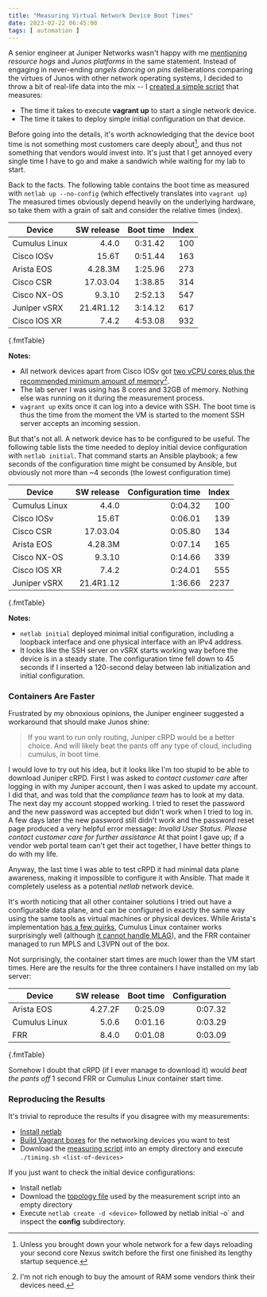 ```yaml
---
title: "Measuring Virtual Network Device Boot Times"
date: 2023-02-22 06:45:00
tags: [ automation ]
---
```

A senior engineer at Juniper Networks wasn't happy with me [mentioning](https://blog.ipspace.net/2023/02/cisco-ios-bgp-update-delay.html#fn:2) *resource hogs* and *Junos platforms* in the same statement. Instead of engaging in never-ending _angels dancing on pins_ deliberations comparing the virtues of Junos with other network operating systems, I decided to throw a bit of real-life data into the mix -- I [created a simple script](https://github.com/ipspace/netlab-examples/tree/master/timing) that measures:

* The time it takes to execute **vagrant up** to start a single network device.
* The time it takes to deploy simple initial configuration on that device.
<!--more-->

Before going into the details, it's worth acknowledging that the device boot time is not something most customers care deeply about[^NXOS], and thus not something that vendors would invest into. It's just that I get annoyed every single time I have to go and make a sandwich while waiting for my lab to start.

[^NXOS]: Unless you brought down your whole network for a few days reloading your second core Nexus switch before the first one finished its lengthy startup sequence.

Back to the facts. The following table contains the boot time as measured with `netlab up --no-config` (which effectively translates into `vagrant up`) The measured times obviously depend heavily on the underlying hardware, so take them with a grain of salt and consider the relative times (index).
 
| Device      | SW release | Boot time | Index |
|-------------|-----------:|----------:|------:|
|Cumulus Linux| 4.4.0      | 0:31.42   |  100 |
|Cisco IOSv   | 15.6T      | 0:51.44   |  163 |
|Arista EOS   | 4.28.3M    | 1:25.96   |  273 |
|Cisco CSR    | 17.03.04   | 1:38.85   |  314 |
|Cisco NX-OS  | 9.3.10     | 2:52.13   |  547 |
|Juniper vSRX | 21.4R1.12  | 3:14.12   |  617 |
|Cisco IOS XR | 7.4.2      | 4:53.08   |  932 |
{.fmtTable}

**Notes:**

* All network devices apart from Cisco IOSv got [two vCPU cores plus the recommended minimum amount of memory](https://netsim-tools.readthedocs.io/en/latest/platforms.html#supported-virtualization-providers)[^NR].
* The lab server I was using has 8 cores and 32GB of memory. Nothing else was running on it during the measurement process.
* `vagrant up` exits once it can log into a device with SSH. The boot time is thus the time from the moment the VM is started to the moment SSH server accepts an incoming session. 

But that's not all. A network device has to be configured to be useful. The following table lists the time needed to deploy initial device configuration with `netlab initial`. That command starts an Ansible playbook; a few seconds of the configuration time might be consumed by Ansible, but obviously not more than ~4 seconds (the lowest configuration time) 

| Device      | SW release | Configuration time | Index |
|-------------|-----------:|-------------------:|------:|
|Cumulus Linux| 4.4.0      |       0:04.32 |  100 |
|Cisco IOSv   | 15.6T      |       0:06.01 |  139 |
|Cisco CSR    | 17.03.04   |       0:05.80 |  134 |
|Arista EOS   | 4.28.3M    |       0:07.14 |  165 |
|Cisco NX-OS  | 9.3.10     |       0:14.66 |  339 |
|Cisco IOS XR | 7.4.2      |       0:24.01 |  555 |
|Juniper vSRX | 21.4R1.12  |       1:36.66 | 2237 |
{.fmtTable}

**Notes:**
* `netlab initial` deployed minimal initial configuration, including a loopback interface and one physical interface with an IPv4 address.
* It looks like the SSH server on vSRX starts working way before the device is in a steady state. The configuration time fell down to 45 seconds if I inserted a 120-second delay between lab initialization and initial configuration.

### Containers Are Faster

Frustrated by my obnoxious opinions, the Juniper engineer suggested a workaround that should make Junos shine:

> If you want to run only routing, Juniper cRPD would be a better choice. And will likely beat the pants off any type of cloud, including cumulus, in boot time.

I would love to try out his idea, but it looks like I'm too stupid to be able to download Juniper cRPD. First I was asked to _contact customer care_ after logging in with my Juniper account, then I was asked to update my account. I did that, and was told that the _compliance team_ has to look at my data. The next day my account stopped working. I tried to reset the password and the new password was accepted but didn't work when I tried to log in. A few days later the new password still didn't work and the password reset page produced a very helpful error message: _Invalid User Status. Please contact customer care for further assistance_ At that point I gave up; if a vendor web portal team can't get their act together, I have better things to do with my life.

Anyway, the last time I was able to test cRPD it had minimal data plane awareness, making it impossible to configure it with Ansible. That made it completely useless as a potential  _netlab_ network device.

It's worth noticing that all other container solutions I tried out have a configurable data plane, and can be configured in exactly the same way using the same tools as virtual machines or physical devices. While Arista's implementation [has a few quirks](https://blog.ipspace.net/2022/03/dataplane-quirks-virtual-devices.html), Cumulus Linux container works surprisingly well (although [it cannot handle MLAG](https://containerlab.dev/manual/kinds/cvx/)), and the FRR container managed to run MPLS and L3VPN out of the box.

Not surprisingly, the container start times are much lower than the VM start times. Here are the results for the three containers I have installed on my lab server:

| Device      | SW release | Boot time | Configuration |
|-------------|-----------:|----------:|--------------:|
|Arista EOS   | 4.27.2F    | 0:25.09   |       0:07.32 |
|Cumulus Linux| 5.0.6      | 0:01.16   |       0:03.29 |
|FRR          | 8.4.0      | 0:01.08   |       0:03.09 |
{.fmtTable}

Somehow I doubt that cRPD (if I ever manage to download it) would _beat the pants off_ 1 second FRR or Cumulus Linux container start time.

### Reproducing the Results

It's trivial to reproduce the results if you disagree with my measurements:

* [Install netlab](https://netsim-tools.readthedocs.io/en/latest/install.html)
* [Build Vagrant boxes](https://netsim-tools.readthedocs.io/en/latest/labs/libvirt.html) for the networking devices you want to test
* Download the [measuring script](https://github.com/ipspace/netlab-examples/tree/master/timing) into an empty directory and execute `./timing.sh <list-of-devices>`

If you just want to check the initial device configurations:

* Install netlab
* Download the [topology file](https://github.com/ipspace/netlab-examples/blob/master/timing/topology.yml) used by the measurement script into an empty directory
* Execute `netlab create -d <device>` followed by netlab initial -o` and inspect the **config** subdirectory.

[^NR]: I'm not rich enough to buy the amount of RAM some vendors think their devices need.